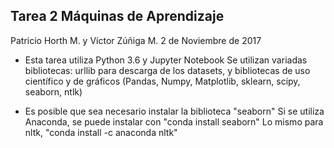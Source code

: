 ## Tarea 2 Máquinas de Aprendizaje

Patricio Horth M. y Víctor Zúñiga M.
2 de Noviembre de 2017

* Esta tarea utiliza Python 3.6 y Jupyter Notebook
Se utilizan variadas bibliotecas: urllib para descarga de los datasets, y bibliotecas de uso científico y de gráficos (Pandas, Numpy, Matplotlib, sklearn, scipy, seaborn, ntlk)

* Es posible que sea necesario instalar la biblioteca "seaborn"
Si se utiliza Anaconda, se puede instalar con "conda install seaborn"
Lo mismo para nltk, "conda install -c anaconda nltk"
